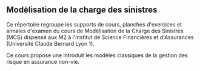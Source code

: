 ## Modèlisation de la charge des sinistres	

Ce répertoire regroupe les supports de cours, planches d'exercices et annales d'examen du cours de Modèlisation de la Charge des Sinistres (MCS) dispensé aux M2 à l'Institut de Science Financières et d'Assurances (Université Claude Bernard Lyon 1).

Ce cours propose une introduit les modèles classiques de la gestion des risque en assurance non-vie. 


<!--
### Support de cours

Chapitre             | Support
-----------------   | -------------
Espérance conditionelle | [Slides](/Note de cours/Chap0_MAD_Esperance_Conditionnelle.pdf)
Introduction | [Slides](/Note de cours/Chap1_MAD_Intro.pdf)
Chaine de Markov | [Slides](/Note de cours/Chap2_MAD_Markov_Chain.pdf)
Martingale en temps discret | [Slides](/Note de cours/Chap3_MAD_Martingale.pdf)
Processus de Poisson| [Slides](/Note de cours/Chap4_MAD_Processus_Poisson.pdf)

### Travaux dirigées

Séance             | Enoncé
-----------------   | -------------
1 | [TD](TD/TD1_MAD_corrige.pdf)
2 | [TD](TD/TD2_MAD_corrige.pdf)
3 | [TD](TD/TD3_MAD_corrige.pdf)
4 | [TD](TD/TD4_MAD_corrige.pdf)
5 | [TD](TD/TD5_MAD_corrige.pdf)
6 | [TD](TD/TD6_MAD_corrige.pdf)

### Annales d'examens

Année            | Enoncé
-----------------   | -------------
2018-2019 | [Janvier](Examen/2018-2019/Exam_MAD_M1_2018-2019.pdf), [Juin](Examen/2018-2019/Rattrapage_MAD_M1_2018-2019.pdf)
2019-2020 | [Janvier](Examen/2019-2020/Final/Exam_MAD_Janvier_2020.pdf), [Juin](Examen/2019-2020/Rattrapage/Exam_MAD_Juin_2020.pdf)
2020-2021 | [Janvier](Examen/2020-2021/Exam_MAD_Janvier_2021.pdf), [Juin](Examen/2020-2021/Exam_MAD_Juin_2021.pdf)
2021-2022 | [Janvier](Examen/2021-2022/M1Actu/Final/Exam_MAD_Janvier_2022_M1Actu.pdf), [Juin](Examen/2021-2022/Rattrapage/Exam_MAD_Juin_2022.pdf)

-->